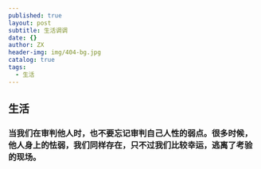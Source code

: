 ```yaml
---
published: true
layout: post
subtitle: 生活调调
date: {}
author: ZX
header-img: img/404-bg.jpg
catalog: true
tags:
  - 生活
---
```

## 生活
### 当我们在审判他人时，也不要忘记审判自己人性的弱点。很多时候，他人身上的怯弱，我们同样存在，只不过我们比较幸运，逃离了考验的现场。


